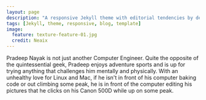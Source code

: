 ```yaml
---
layout: page
description: "A responsive Jekyll theme with editorial tendencies by designer Michael Rose."
tags: [Jekyll, theme, responsive, blog, template]
image:
  feature: texture-feature-01.jpg
  credit: Neaix
---
```


Pradeep Nayak is not just another Computer Engineer. Quite the opposite of the quintessential geek, Pradeep enjoys adventure sports and is up for trying anything that challenges him mentally and physically. With an unhealthy love for Linux and Mac, if he isn't in front of his computer baking code or out climbing some peak, he is in front of the computer editing his pictures that he clicks on his Canon 500D while up on some peak. 
